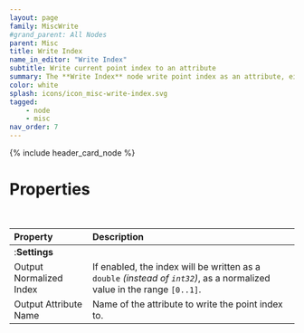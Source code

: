 ```yaml
---
layout: page
family: MiscWrite
#grand_parent: All Nodes
parent: Misc
title: Write Index
name_in_editor: "Write Index"
subtitle: Write current point index to an attribute
summary: The **Write Index** node write point index as an attribute, either discrete or normalized. Don't laugh, this is actually much more useful that you'd think.
color: white
splash: icons/icon_misc-write-index.svg
tagged: 
    - node
    - misc
nav_order: 7
---
```


{% include header_card_node %}

# Properties
<br>

| Property       | Description          |
|:-------------|:------------------|
|:**Settings**||
| Output Normalized Index           | If enabled, the index will be written as a `double` *(instead of `int32`)*, as a normalized value in the range `[0..1]`.  |
| Output Attribute Name           | Name of the attribute to write the point index to. |